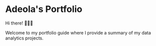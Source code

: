 # Adeola's Portfolio
Hi there! 🙋🏻‍♀️

Welcome to my portfolio guide where I provide a summary of my data analytics projects.
